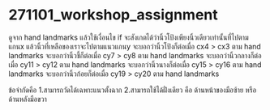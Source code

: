 # 271101_workshop_assignment

ดูจาก hand landmarks แล้วใช้เงื่อนไข if จะสังเกตได้ว่านิ้วโป้งเพียงนิ้วเดียวเท่านั้นที่ไปตามแกนx แล้วนิ้วที่เหลือของเราจะไปตามแนวแกนy 
จะบอกว่านิ้วโป้งก็ต่อเมื่อ cx4 > cx3 ตาม hand landmarks
จะบอกว่านิ้วชี้ก็ต่อเมื่อ cy7 > cy8 ตาม hand landmarks
จะบอกว่านิ้วกลางก็ต่อเมื่อ cy11 > cy12 ตาม hand landmarks
จะบอกว่านิ้วนางก็ต่อเมื่อ cy15 > cy16 ตาม hand landmarks
จะบอกว่านิ้วก้อยก็ต่อเมื่อ cy19 > cy20 ตาม hand landmarks

ข้อจำกัดคือ 1.สามารถวัดได้เฉพาะแนวตั้งฉาก
          2.สามารถใช้ได้ฝั่งเดียว คือ ด้านหน้าของมือซ้าย หรือด้านหลังมือขวา 
